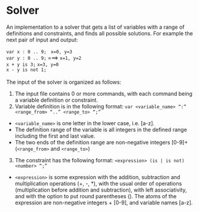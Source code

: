 # Solver
An implementation to a solver that gets a list of variables with a range of definitions and constraints, and finds all possible solutions. 
For example the next pair of input and output:

`var x : 0 .. 9;`&nbsp;&nbsp;&nbsp;`x=0, y=3`<br />
`var y : 0 .. 9;`   ===>     `x=1, y=2`<br />
`x + y is 3;`                `x=3, y=0`<br />
`x - y is not 1;`<br />
<br />
The input of the solver is organized as follows:
1. The input file contains 0 or more commands, with each command being a variable definition or constraint.
2. Variable definition is in the following format:
`var <variable_name> “:” <range_from> “..” <range_to> “;”`
  - `<variable_name>` is one letter in the lower case, i.e. [a-z].
  - The definition range of the variable is all integers in the defined range including the first and last value.
  - The two ends of the definition range are non-negative integers [0-9]+ (`<range_from>` and `<range_to>`)
3. The constraint has the following format:
`<expression> (is | is not) <number> “;”`
  - `<expression>` is some expression with the addition, subtraction and multiplication operations (+, -, *), with the usual order of operations (multiplication before addition         and subtraction), with left associativity, and with the option to put round parentheses (). 
    The atoms of the expression are non-negative integers + [0-9], and variable names [a-z]. 
